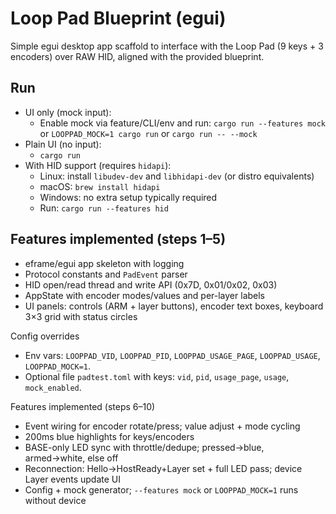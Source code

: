 # Loop Pad Blueprint (egui)

Simple egui desktop app scaffold to interface with the Loop Pad (9 keys + 3 encoders) over RAW HID, aligned with the provided blueprint.

## Run

- UI only (mock input):
  - Enable mock via feature/CLI/env and run: `cargo run --features mock` or `LOOPPAD_MOCK=1 cargo run` or `cargo run -- --mock`
- Plain UI (no input):
  - `cargo run`
- With HID support (requires `hidapi`):
  - Linux: install `libudev-dev` and `libhidapi-dev` (or distro equivalents)
  - macOS: `brew install hidapi`
  - Windows: no extra setup typically required
  - Run: `cargo run --features hid`

## Features implemented (steps 1–5)

- eframe/egui app skeleton with logging
- Protocol constants and `PadEvent` parser
- HID open/read thread and write API (0x7D, 0x01/0x02, 0x03)
- AppState with encoder modes/values and per-layer labels
- UI panels: controls (ARM + layer buttons), encoder text boxes, keyboard 3×3 grid with status circles

Config overrides
- Env vars: `LOOPPAD_VID`, `LOOPPAD_PID`, `LOOPPAD_USAGE_PAGE`, `LOOPPAD_USAGE`, `LOOPPAD_MOCK=1`.
- Optional file `padtest.toml` with keys: `vid`, `pid`, `usage_page`, `usage`, `mock_enabled`.

Features implemented (steps 6–10)
- Event wiring for encoder rotate/press; value adjust + mode cycling
- 200ms blue highlights for keys/encoders
- BASE-only LED sync with throttle/dedupe; pressed→blue, armed→white, else off
- Reconnection: Hello→HostReady+Layer set + full LED pass; device Layer events update UI
- Config + mock generator; `--features mock` or `LOOPPAD_MOCK=1` runs without device
